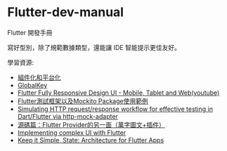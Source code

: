 # Flutter-dev-manual
Flutter 開發手冊

寫好型別，除了規範數據類型，還能讓 IDE 智能提示更佳友好。

學習資源:
- [組件化和平台化](https://www.kancloud.cn/alex_wsc/flutter_demo/1572034)
- [GlobalKey](https://juejin.cn/post/6844903811870359559)
- [Flutter Fully Responsive Design UI - Mobile, Tablet and Web(youtube)](https://www.youtube.com/watch?v=0mp-Ok00WZE)
- [Flutter測試框架以及Mockito Package使用範例](https://ithelp.ithome.com.tw/articles/10223393)
- [Simulating HTTP request/response workflow for effective testing in Dart/Flutter via http-mock-adapter](https://lomsa.medium.com/simulating-http-request-response-workflow-for-effective-testing-in-dart-flutter-via-7d53ddb724d6)
- [源碼篇：Flutter Provider的另一面（萬字圖文+插件）](https://juejin.cn/post/6968272002515894303)
- [Implementing complex UI with Flutter](https://www.youtube.com/watch?v=FCyoHclCqc8)
- [Keep it Simple, State: Architecture for Flutter Apps](https://www.youtube.com/watch?v=zKXz3pUkw9A)
